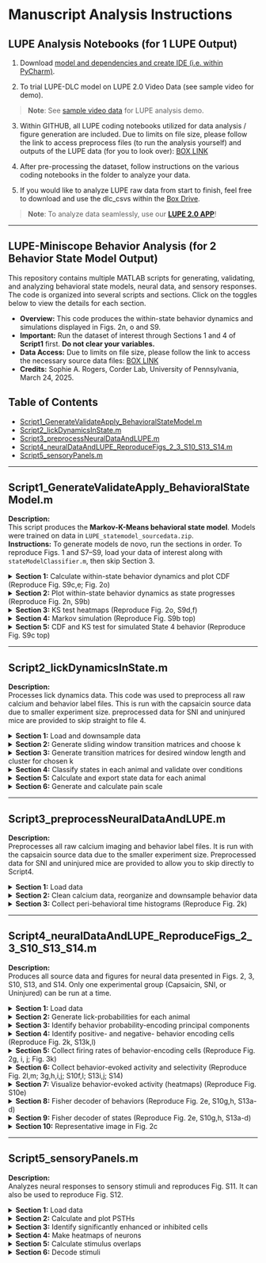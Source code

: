 # Manuscript Analysis Instructions

## LUPE Analysis Notebooks (for 1 LUPE Output)
1. Download [model and dependencies and create IDE (i.e. within PyCharm)](https://github.com/justin05423/LUPE-2.0-AnalysisPackage/blob/main/README.md#installation-guide).

2. To trial LUPE-DLC model on LUPE 2.0 Video Data (see sample video for demo).
> **Note**: See [sample video data](https://upenn.box.com/s/niodmaqcfebiyd0dmnyfutq432co8k4m) for LUPE analysis demo.

3. Within GITHUB, all LUPE coding notebooks utilized for data analysis / figure generation are included. Due to limits on file size, please follow the link to access preprocess files (to run the analysis yourself) and outputs of the LUPE data (for you to look over): [BOX LINK](https://upenn.box.com/s/tmz7v7u73ymvvymi1hy7okc9brx5h7ko)  

4. After pre-processing the dataset, follow instructions on the various coding notebooks in the folder to analyze your data.

5. If you would like to analyze LUPE raw data from start to finish, feel free to download and use the dlc_csvs within the [Box Drive](https://upenn.box.com/s/tmz7v7u73ymvvymi1hy7okc9brx5h7ko).
> **Note**: To analyze data seamlessly, use our [**LUPE 2.0 APP**](https://github.com/justin05423/LUPE-2.0-App)!

---

## LUPE-Miniscope Behavior Analysis (for 2 Behavior State Model Output)
This repository contains multiple MATLAB scripts for generating, validating, and analyzing behavioral state models, neural data, and sensory responses. The code is organized into several scripts and sections. Click on the toggles below to view the details for each section.
  
  - **Overview:** This code produces the within-state behavior dynamics and simulations displayed in Figs. 2n, o and S9.
  - **Important:** Run the dataset of interest through Sections 1 and 4 of **Script1** first. **Do not clear your variables.**
  - **Data Access:** Due to limits on file size, please follow the link to access the necessary source data files: [BOX LINK](https://upenn.box.com/s/et3vkipe18l4apoaz38bazkjujgxppr2)
  - **Credits:** Sophie A. Rogers, Corder Lab, University of Pennsylvania, March 24, 2025.

## Table of Contents

- [Script1_GenerateValidateApply_BehavioralStateModel.m](#script1_generatevalidateapply_behavioralstatemodelm)
- [Script2_lickDynamicsInState.m](#script2_lickdynamicsinstatem)
- [Script3_preprocessNeuralDataAndLUPE.m](#script3_preprocessneuraldataandlupem)
- [Script4_neuralDataAndLUPE_ReproduceFigs_2_3_S10_S13_S14.m](#script4_neuraldataandlupe_reproducefigs_2_3_s10_s13_s14m)
- [Script5_sensoryPanels.m](#script5_sensorypanelsm)

---

## Script1_GenerateValidateApply_BehavioralStateModel.m
**Description:**  
This script produces the **Markov-K-Means behavioral state model**. Models were trained on data in `LUPE_statemodel_sourcedata.zip`.  
**Instructions:** To generate models de novo, run the sections in order. To reproduce Figs. 1 and S7–S9, load your data of interest along with `stateModelClassifier.m`, then skip Section 3.

<details>
  <summary><strong>Section 1:</strong> Calculate within-state behavior dynamics and plot CDF (Reproduce Fig. S9c,e; Fig. 2o)</summary>
  
  Calculates the within-state behavior dynamics and plots the cumulative distribution function.
</details>

<details>
  <summary><strong>Section 2:</strong> Plot within-state behavior dynamics as state progresses (Reproduce Fig. 2n, S9b)</summary>
  
  Creates plots to show how the behavior dynamics evolve over the state progression.
</details>

<details>
  <summary><strong>Section 3:</strong> KS test heatmaps (Reproduce Fig. 2o, S9d,f)</summary>
  
  Generates heatmaps based on Kolmogorov–Smirnov tests.
</details>

<details>
  <summary><strong>Section 4:</strong> Markov simulation (Reproduce Fig. S9b top)</summary>
  
  Runs a Markov simulation to reproduce the top portion of Fig. S9b.
</details>

<details>
  <summary><strong>Section 5:</strong> CDF and KS test for simulated State 4 behavior (Reproduce Fig. S9c top)</summary>
  
  Calculates the CDF and performs KS tests on the simulated behavior for State 4.
</details>

---

## Script2_lickDynamicsInState.m
**Description:**  
Processes lick dynamics data. This code was used to preprocess all raw calcium and behavior label files. This is run with the capsaicin source data due to smaller experiment size. preprocessed data for SNI and uninjured mice are provided to skip straight to file 4. 

<details>
  <summary><strong>Section 1:</strong> Load and downsample data</summary>
  
  Loads the raw data and applies downsampling.
</details>

<details>
  <summary><strong>Section 2:</strong> Generate sliding window transition matrices and choose k</summary>
  
  Generates sliding window transition matrices for various window lengths and determines the optimal cluster number.
</details>

<details>
  <summary><strong>Section 3:</strong> Generate transition matrices for desired window length and cluster for chosen k</summary>
  
  Produces transition matrices using the selected window length and clusters the data based on the chosen k.
</details>

<details>
  <summary><strong>Section 4:</strong> Classify states in each animal and validate over conditions</summary>
  
  Classifies the states for each animal and validates the results under different conditions.
</details>

<details>
  <summary><strong>Section 5:</strong> Calculate and export state data for each animal</summary>
  
  Calculates state-specific data and exports the results for each animal.
</details>

<details>
  <summary><strong>Section 6:</strong> Generate and calculate pain scale</summary>
  
  Computes a pain scale based on the processed data.
</details>

---

## Script3_preprocessNeuralDataAndLUPE.m
**Description:**  
Preprocesses all raw calcium imaging and behavior label files. It is run with the capsaicin source data due to the smaller experiment size. Preprocessed data for SNI and uninjured mice are provided to allow you to skip directly to Script4.

<details>
  <summary><strong>Section 1:</strong> Load data</summary>
  
  Loads raw calcium and behavior data.
</details>

<details>
  <summary><strong>Section 2:</strong> Clean calcium data, reorganize and downsample behavior data</summary>
  
  Cleans the calcium imaging data and reorganizes/downsamples the behavior data.
</details>

<details>
  <summary><strong>Section 3:</strong> Collect peri-behavioral time histograms (Reproduce Fig. 2k)</summary>
  
  Collects peri-behavioral time histograms to reproduce Fig. 2k.
</details>

---

## Script4_neuralDataAndLUPE_ReproduceFigs_2_3_S10_S13_S14.m
**Description:**  
Produces all source data and figures for neural data presented in Figs. 2, 3, S10, S13, and S14. Only one experimental group (Capsaicin, SNI, or Uninjured) can be run at a time.

<details>
  <summary><strong>Section 1:</strong> Load data</summary>
  
  Loads the neural data required for analysis.
</details>

<details>
  <summary><strong>Section 2:</strong> Generate lick-probabilities for each animal</summary>
  
  Calculates the lick-probabilities for each animal.
</details>

<details>
  <summary><strong>Section 3:</strong> Identify behavior probability-encoding principal components</summary>
  
  Identifies the principal components that encode behavior probability.
</details>

<details>
  <summary><strong>Section 4:</strong> Identify positive- and negative- behavior encoding cells (Reproduce Fig. 2k, S13k,l)</summary>
  
  Detects cells with positive and negative behavior encoding.
</details>

<details>
  <summary><strong>Section 5:</strong> Collect firing rates of behavior-encoding cells (Reproduce Fig. 2g, i, j; Fig. 3k)</summary>
  
  Collects the firing rate data of the identified behavior-encoding cells.
</details>

<details>
  <summary><strong>Section 6:</strong> Collect behavior-evoked activity and selectivity (Reproduce Fig. 2l,m; 3g,h,i,j; S10f,l; S13i,j; S14)</summary>
  
  Gathers data on behavior-evoked activity and the selectivity of these cells.
</details>

<details>
  <summary><strong>Section 7:</strong> Visualize behavior-evoked activity (heatmaps) (Reproduce Fig. S10e)</summary>
  
  Generates heatmaps to visualize the behavior-evoked neural activity.
</details>

<details>
  <summary><strong>Section 8:</strong> Fisher decoder of behaviors (Reproduce Fig. 2e, S10g,h, S13a-d)</summary>
  
  Implements a Fisher decoder to analyze behavioral data.
</details>

<details>
  <summary><strong>Section 9:</strong> Fisher decoder of states (Reproduce Fig. 2e, S10g,h, S13a-d)</summary>
  
  Implements a Fisher decoder to analyze state data.
</details>

<details>
  <summary><strong>Section 10:</strong> Representative image in Fig. 2c</summary>
  
  Generates a representative image for Fig. 2c.
</details>

---

## Script5_sensoryPanels.m
**Description:**  
Analyzes neural responses to sensory stimuli and reproduces Fig. S11. It can also be used to reproduce Fig. S12.

<details>
  <summary><strong>Section 1:</strong> Load data</summary>
  
  Loads the data related to sensory stimuli.
</details>

<details>
  <summary><strong>Section 2:</strong> Calculate and plot PSTHs</summary>
  
  Calculates and plots Peri-Stimulus Time Histograms (PSTHs).
</details>

<details>
  <summary><strong>Section 3:</strong> Identify significantly enhanced or inhibited cells</summary>
  
  Identifies cells that are significantly enhanced or inhibited in response to the stimuli.
</details>

<details>
  <summary><strong>Section 4:</strong> Make heatmaps of neurons</summary>
  
  Creates heatmaps to visualize neuronal activity.
</details>

<details>
  <summary><strong>Section 5:</strong> Calculate stimulus overlaps</summary>
  
  Calculates the overlaps between responses to different sensory stimuli.
</details>

<details>
  <summary><strong>Section 6:</strong> Decode stimuli</summary>
  
  Applies decoding algorithms to classify the sensory stimuli.
</details>
